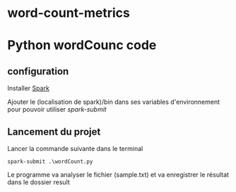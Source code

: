 # word-count-metrics
# Python wordCounc code

## configuration

Installer [Spark](https://spark.apache.org/downloads.html)

Ajouter le (localisation de spark)/bin dans ses variables d'environnement pour pouvoir utiliser *spark-submit*

## Lancement du projet

Lancer la commande suivante dans le terminal
```
spark-submit .\wordCount.py
```

Le programme va analyser le fichier (sample.txt) et va enregistrer le résultat dans le dossier result


